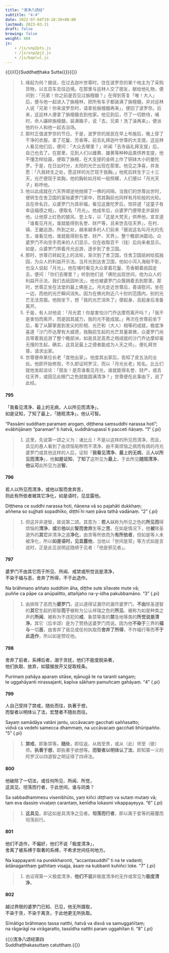 ```yaml
---
title: "清净八颂经"
subtitle: "4:4"
date: 2022-07-04T19:18:20+08:00
lastmod: 2023-03-31
draft: false
brewing: false
weight: 404
js:
    - /js/snp2pts.js
    - /js/snp2pj2.js
    - /js/bqolul.js
---
```



{{<subtitle>}}{{<suttalink src="snp4.4">}}Suddhaṭṭhaka Sutta{{</suttalink>}}{{</subtitle>}}

> 1. 缘起为何？据说，在过去迦叶世尊时，住在波罗奈的某个地主为了采购货物，以五百车去往边境。在那里与巡林人交了朋友，献给他礼物，便问到：「兄弟！你之前是否见过旃檀髓？」在得到答复「唯！大人」后，便与他一起进入了旃檀林，把所有车子都装满了旃檀髓，并对巡林人说「兄弟！你来波罗奈时，请拿些旃檀髓再来」，便回了波罗奈。后来，这巡林人便拿了旃檀髓去到他家。他见到后，尽了一切款待，哺时，命人碾碎旃檀髓，装满箱子，说「去，兄弟！洗了澡再来」，便派他的仆人和他一起去浴场。
> 1. 那时正值波罗奈的节日。于是，波罗奈的居民在早上布施后，晚上穿了干净的衣服，拿了花鬘、芳香等，前去礼拜迦叶世尊的大支提。这巡林人看见他们后，便问：「大众去哪里？」听闻「去寺庙礼拜支提」后，自己也去了。在那里，见到人们以雌黄、雄黄等种种品类供养支提，他不懂怎样绘画，便取了旃檀，在大支提的金砖上作了铜钵大小的曼陀罗。于是，在日出时分，太阳的光芒出现在那里。他见之净喜，并发愿：「凡我转生之处，愿这样的光芒现于我胸。」他死后转生于三十三天，光芒便现于其胸，他的胸轮如月轮一般照耀，人们便以「月光天子」称呼他。
> 1. 他以此成就在六天界顺逆地抛掷了一佛的间隔，当我们的世尊出世时，便转生在舍卫国的富裕婆罗门家中，而其胸前也同样有月轮般的光轮。且在命名日，众婆罗门为其祈福，看见这曼陀罗后，惊异道「这童子有幸运福德之相」，便取名「月光」。他成年后，众婆罗门便带走并装扮他，让他穿上红色的披风、登上车，以「这是大梵天」供养他，宣言道「谁看见月光，谁就能得到名誉、财产等，且来世去往天界」，在村、镇、王畿巡游。所到之处，越来越多的人们前来「据说这名叫月光的先生，谁看见他，谁就能得到名誉、财产、天界」，整个瞻部洲震动。众婆罗门不向空手而来的人们显示，仅在收取百千（钱）后向来者显示。如是，众婆罗门带着月光巡游，逐步到了舍卫国。
> 1. 那时，世尊已转起无上的法轮，渐次到了舍卫国，住舍卫国祇树给孤独园，为众人的利益开示法。当月光到达舍卫国，他如小河入海般不彰，也没人说起「月光」。他在哺时看见大众拿着花鬘、芳香朝着祇园走去，便问：「你们去哪里？」听到他们说「佛陀出现世间，他为众人的利益开示法，我们去祇园听法」，他也被婆罗门众簇拥着去到那里。那时，世尊正坐在法堂的最上佛座上。月光走近世尊后，善语慰问，坐在一边，而他的光芒瞬间消失。因为在佛光附近八十肘的范围内，别的光芒无法克服。他刚坐下，想「我的光芒消失了」便起身，且起身后准备离开。
> 1. 于是，有人对他说：「月光君！你是害怕沙门乔达摩而离开吗？」「我不是害怕而离开，而是因其威力，我的光不能成就。」再次在世尊前坐下后，看了从脚掌直到发尖的形相、光芒和（大人）相等的成就，极度净喜道「沙门乔达摩有大威德，我胸前生起的光芒其量甚微，众婆罗门尚且带着我巡游了整个瞻部洲，如是具足高贵之相成就的沙门乔达摩却毫无慢的生起，确实，这具足最上之德者能成为人天之师」，便礼拜世尊，请求出家。
> 1. 世尊便命某位长老「度他出家」。他度其出家后，告知了皮五法的业处。他即开始修观，不久即证阿罗汉，而以「月光长老」知名。比丘们就他发起谈论：「朋友！是否谁看见月光，谁就能得名誉、财产，或去往天界，或因见此眼门之色就能圆满清净？」世尊便在此事由下，说了此经。

#### 795

「我看见清净、最上的无病，人以所见而清净」，  
如是证知，了知了最上，「随观清净」，他认可智。

“Passāmi suddhaṃ paramaṃ arogaṃ, diṭṭhena saṃsuddhi narassa hoti”;  
evābhijānaṃ “paraman” ti ñatvā, suddhānupassī ti pacceti ñāṇaṃ. <q>1</q>
{.pi}

> 1. 这里，先说第一颂之义为：诸比丘！不是以这样的所见而清净，而且，具见的愚人看到了由烦恼垢秽而不清净、由不离烦恼之病而有病的月光婆罗门或其他这样的人后，证知「**我看见清净、最上的无病**，且**人以所见而清净**」，他**如是证知**，**了知了**这所见为**最上**，于此所见**随观清净**，**他认可**此所见为道**智**。

#### 796

若人以所见而清净，或他以智而舍弃苦，  
则此有所依者被其它净化，如是语时，见显露他。

Diṭṭhena ce suddhi narassa hoti, ñāṇena vā so pajahāti dukkhaṃ;  
aññena so sujjhati sopadhīko, diṭṭhī hi naṃ pāva tathā vadānaṃ. <q>2</q>
{.pi}

> 1. 但这并非道智，故说第二颂。其意为：**若人以**称为所见之色的**所见而**得烦恼的**清净**，**或**若**他以**此**智而舍弃**生等之**苦**，在如是情况下，他**被**除圣道外的**其它**非清净之道**净化**，由贪等所依而为**有所依者**，但如是等人未被净化，所以**如是语时，见显露他**，当他以「世间是常」等方式如是言说时，正是此见说明这随顺于见者：「他是邪见者」。

#### 797

婆罗门不由其它而于所见、所闻、戒禁或所觉说是清净，  
不染于福与恶，舍弃了所得，不于此造作。

Na brāhmaṇo aññato suddhim āha, diṭṭhe sute sīlavate mute vā;  
puññe ca pāpe ca anūpalitto, attañjaho na-y-idha pakubbamāno. <q>3</q>
{.pi}

> 1. 由排除了恶而为**婆罗门**，这以道得证漏尽的漏尽婆罗门，**不由**除圣道智的**其它**生起的邪智**而于**被称为公认祥瑞之色的**所见**、被称为如是种类之声的**所闻**、被称为不违犯的**戒**、象禁等类的**禁**及地等类的**所觉说是清净**。其它（后半颂）是为了赞扬这婆罗门而说。因为他**不染于**三界的**福与**一切**恶**，由舍弃了我见或任何执取而**舍弃了所得**，不作福行等而**不于此造作**，所以如是赞叹他。

#### 798

舍弃了前者，系缚后者，溺于贪扰，他们不能度脱染著，  
他们执取、放弃，如猿猴放开又捉取枝条。

Purimaṃ pahāya aparaṃ sitāse, ejānugā te na taranti saṅgaṃ;  
te uggahāyanti nirassajanti, kapīva sākhaṃ pamuñcaṃ gahāyaṃ. <q>4</q>
{.pi}

#### 799

人自己受持了禁戒，随处而往，执著于想，  
而智者以明体认了法，宏慧者不随处而往。

Sayaṃ samādāya vatāni jantu, uccāvacaṃ gacchati saññasatto;  
vidvā ca vedehi samecca dhammaṃ, na uccāvacaṃ gacchati bhūripañño. <q>5</q>
{.pi}

> 1. **禁戒**，即象禁等。**随处**，即往返、从贱至贵，或从（此）师至（彼）师。**执著于想**，即执著于欲想等。**而智者以明体认了法**，即知第一义的阿罗汉以四道智之明证得了四谛法。

#### 800

他破除了一切法，或任何所见、所闻、所觉，  
这具见、坦荡而行者，于此世间，谁与同类？

Sa sabbadhammesu visenibhūto, yaṃ kiñci diṭṭhaṃ va sutaṃ mutaṃ vā;  
tam eva dassiṃ vivaṭaṃ carantaṃ, kenīdha lokasmi vikappayeyya. <q>6</q>
{.pi}

> 1. **这具见**，即这如是具清净之见者。**坦荡而行者**，即以离于爱等的蔽覆而坦荡前行。

#### 801

他们不造作，不偏好，他们不说「极度清净」，  
舍离了被系缚于取著的系缚，不希求世间任何地方。

Na kappayanti na purekkharonti, “accantasuddhī” ti na te vadanti;  
ādānaganthaṃ gathitaṃ visajja, āsaṃ na kubbanti kuhiñci loke. <q>7</q>
{.pi}

> 1. 由证得第一义极度清净，**他们不说**非极度清净的无作或常见为**极度清净**。

#### 802

越过界限的婆罗门已知、已见，他无所摄取，  
不染于贪，不染于离贪，于此他更无所执取。

Sīmātigo brāhmaṇo tassa natthi, ñatvā va disvā va samuggahītaṃ;  
na rāgarāgī na virāgaratto, tassīdha natthi param uggahītan ti. <q>8</q>
{.pi}

{{<eof>}}清净八颂经第四<br>Suddhaṭṭhakasuttaṃ catutthaṃ.{{</eof>}}